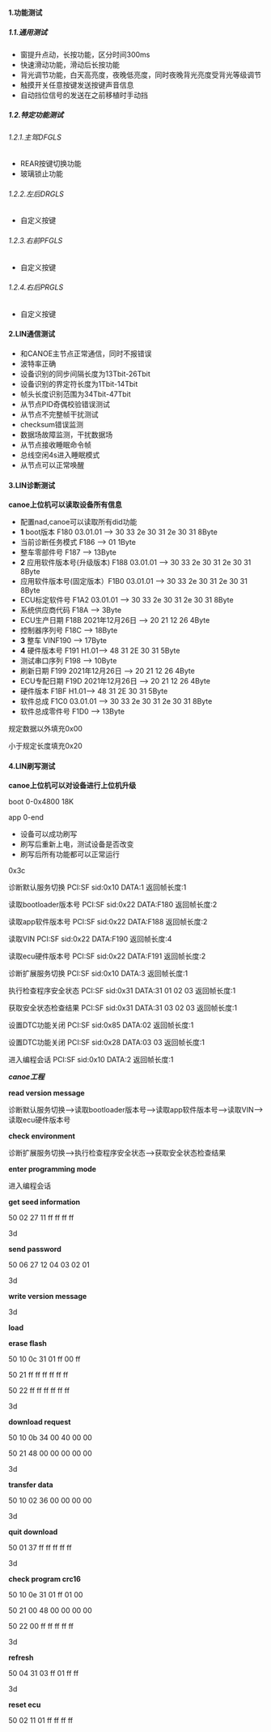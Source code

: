 #### 1.功能测试

##### 1.1.通用测试

- 窗提升点动，长按功能，区分时间300ms
- 快速滑动功能，滑动后长按功能
- 背光调节功能，白天高亮度，夜晚低亮度，同时夜晚背光亮度受背光等级调节
- 触摸开关任意按键发送按键声音信息
- 自动挡位信号的发送在之前移植时手动挡

##### 1.2.特定功能测试

###### 1.2.1.主驾DFGLS

- REAR按键切换功能
- 玻璃锁止功能

###### 1.2.2.左后DRGLS

- 自定义按键

###### 1.2.3.右前PFGLS

- 自定义按键

###### 1.2.4.右后PRGLS

- 自定义按键

#### 2.LIN通信测试

- 和CANOE主节点正常通信，同时不报错误
- 波特率正确
- 设备识别的同步间隔长度为13Tbit-26Tbit
- 设备识别的界定符长度为1Tbit-14Tbit
- 帧头长度识别范围为34Tbit-47Tbit
- 从节点PID奇偶校验错误测试
- 从节点不完整帧干扰测试
- checksum错误监测
- 数据场故障监测，干扰数据场
- 从节点接收睡眠命令帧
- 总线空闲4s进入睡眠模式
- 从节点可以正常唤醒

#### 3.LIN诊断测试

**canoe上位机可以读取设备所有信息**

- 配置nad,canoe可以读取所有did功能
- **1** boot版本    F180    03.01.01  -->  30 33 2e 30 31 2e 30 31      8Byte
- 当前诊断任务模式      F186  --> 01      1Byte
- 整车零部件号     F187   -->                  13Byte
- **2** 应用软件版本号(升级版本)  F188   03.01.01  -->  30 33 2e 30 31 2e 30 31      8Byte
- 应用软件版本号(固定版本）F1B0    03.01.01  -->  30 33 2e 30 31 2e 30 31      8Byte
- ECU标定软件号     F1A2      03.01.01  -->  30 33 2e 30 31 2e 30 31      8Byte
- 系统供应商代码   F18A   -->              3Byte
- ECU生产日期   F18B  2021年12月26日 -->    20 21 12 26   4Byte
- 控制器序列号   F18C   -->                    18Byte
- **3** 整车   VINF190        -->                    17Byte
- **4** 硬件版本号   F191  H1.01-->  48 31 2E 30 31                5Byte
- 测试串口序列   F198  -->                                     10Byte
- 刷新日期    F199  2021年12月26日 -->    20 21 12 26   4Byte
- ECU专配日期   F19D  2021年12月26日 -->    20 21 12 26   4Byte
- 硬件版本    F1BF    H1.01-->  48 31 2E 30 31                5Byte
- 软件总成    F1C0    03.01.01  -->  30 33 2e 30 31 2e 30 31      8Byte
- 软件总成零件号   F1D0  -->          13Byte

规定数据以外填充0x00

小于规定长度填充0x20

#### 4.LIN刷写测试

**canoe上位机可以对设备进行上位机升级**

boot 0-0x4800   18K

app 0-end

- 设备可以成功刷写
- 刷写后重新上电，测试设备是否改变
- 刷写后所有功能都可以正常运行



0x3c

诊断默认服务切换 PCI:SF sid:0x10 DATA:1   返回帧长度:1

读取bootloader版本号  PCI:SF sid:0x22 DATA:F180   返回帧长度:2

读取app软件版本号  PCI:SF sid:0x22 DATA:F188   返回帧长度:2

读取VIN  PCI:SF sid:0x22 DATA:F190   返回帧长度:4

读取ecu硬件版本号   PCI:SF sid:0x22 DATA:F191   返回帧长度:2

诊断扩展服务切换 PCI:SF sid:0x10 DATA:3   返回帧长度:1

执行检查程序安全状态 PCI:SF sid:0x31 DATA:31 01 02 03   返回帧长度:1

获取安全状态检查结果 PCI:SF sid:0x31 DATA:31 03 02 03   返回帧长度:1

设置DTC功能关闭 PCI:SF sid:0x85 DATA:02   返回帧长度:1

设置DTC功能关闭 PCI:SF sid:0x28 DATA:03 03   返回帧长度:1

进入编程会话  PCI:SF sid:0x10 DATA:2   返回帧长度:1



***canoe工程***

**read version message**

诊断默认服务切换-->读取bootloader版本号-->读取app软件版本号-->读取VIN-->读取ecu硬件版本号

**check environment**

诊断扩展服务切换-->执行检查程序安全状态-->获取安全状态检查结果

**enter programming mode**

进入编程会话

**get seed information**

50 02 27 11 ff ff ff ff

3d

**send password**

50 06 27 12 04 03 02 01

3d

**write version message**

3d

**load**

**erase flash**

50 10 0c 31 01 ff 00 ff

50 21 ff ff ff ff ff ff

50 22 ff ff ff ff ff ff

3d

 **download request**

50 10 0b 34 00 40 00 00

50 21 48 00 00 00 00 00

3d

**transfer data**

50 10 02 36 00 00 00 00

3d 

 **quit download**

50 01 37 ff ff ff ff ff

3d

 **check program crc16**

50 10 0e 31 01 ff 01 00

50 21 00 48 00 00 00 00

50 22 00 ff ff ff ff ff

3d

**refresh**

50 04 31 03 ff 01 ff ff

3d

**reset ecu**

50 02 11 01 ff ff ff ff

